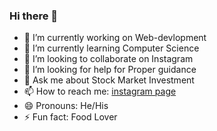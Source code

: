 ### Hi there 👋


- 🔭 I’m currently working on Web-devlopment
- 🌱 I’m currently learning Computer Science
- 👯 I’m looking to collaborate on Instagram
- 🤔 I’m looking for help for Proper guidance
- 💬 Ask me about Stock Market Investment
- 📫 How to reach me: [instagram page](https://www.instagram.com/invites/contact/?i=htmnabyxopj8&utm_content=62rj6jv)
- 😄 Pronouns: He/His 
- ⚡ Fun fact: Food Lover

